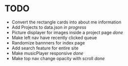 # TODO 
- Convert the rectangle cards into about me information 
- Add Projects to data.json *in progress*
- Picture displayer for images inside a project page *done*
- Make left nav have recently clicked queue 
- Randomize bannners for index page 
- Add search feature for entire site
- Make musicPlayer responsive *done*
- Make top nav change opacity with scroll *done*